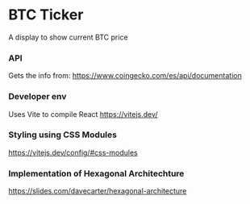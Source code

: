 # BTC Ticker

A display to show current BTC price

### API

Gets the info from:
https://www.coingecko.com/es/api/documentation

### Developer env

Uses Vite to compile React
https://vitejs.dev/

### Styling using CSS Modules

https://vitejs.dev/config/#css-modules

### Implementation of Hexagonal Architechture

https://slides.com/davecarter/hexagonal-architecture
